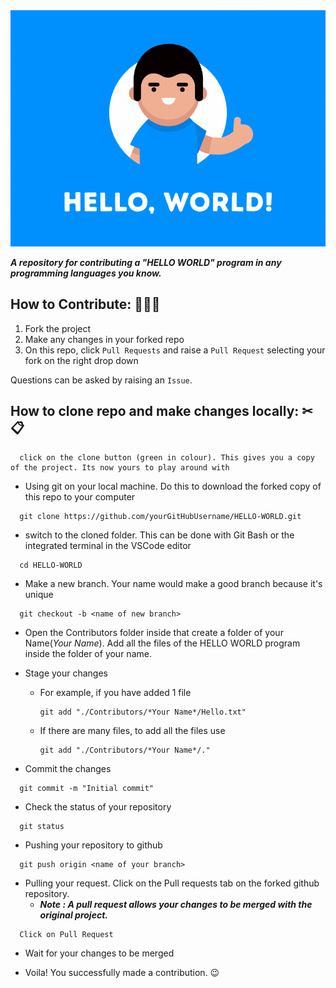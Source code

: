 <img src="./resources/Hello World!.gif">

***A repository for contributing a "HELLO WORLD" program in any programming languages you know.***

## How to Contribute: 👨🏻‍💻

1. Fork the project
2. Make any changes in your forked repo
3. On this repo, click `Pull Requests` and raise a `Pull Request` selecting your fork on the right drop down

Questions can be asked by raising an `Issue`.

## How to clone repo and make changes locally: ✂📋

```
  click on the clone button (green in colour). This gives you a copy of the project. Its now yours to play around with
```

- Using git on your local machine. Do this to download the forked copy of this repo to your computer

```
  git clone https://github.com/yourGitHubUsername/HELLO-WORLD.git
```

- switch to the cloned folder. This can be done with Git Bash or the integrated terminal in the VSCode editor

```
  cd HELLO-WORLD
```

- Make a new branch. Your name would make a good branch because it's unique

```
  git checkout -b <name of new branch>
```

- Open the Contributors folder inside that create a folder of your Name(*Your Name*). Add all the files of the HELLO WORLD program inside the folder of your name.

- Stage your changes
  - For example, if you have added 1 file
    ``` 
    git add "./Contributors/*Your Name*/Hello.txt" 
    ```
  - If there are many files, to add all the files use 
    ``` 
    git add "./Contributors/*Your Name*/."
    ```

- Commit the changes

```
  git commit -m "Initial commit"
```

- Check the status of your repository

```
  git status
```

- Pushing your repository to github

```
  git push origin <name of your branch>
```

- Pulling your request. Click on the Pull requests tab on the forked github repository.
  - ***Note : A pull request allows your changes to be merged with the original project.***

```
  Click on Pull Request
```

- Wait for your changes to be merged

- Voila! You successfully made a contribution. 😉
